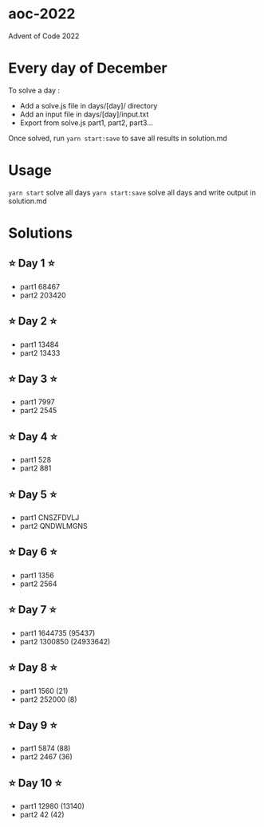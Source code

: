 # aoc-2022

Advent of Code 2022

# Every day of December

To solve a day :

- Add a solve.js file in days/[day]/ directory
- Add an input file in days/[day]/input.txt
- Export from solve.js part1, part2, part3...

Once solved, run `yarn start:save` to save all results in solution.md

# Usage

`yarn start` solve all days
`yarn start:save` solve all days and write output in solution.md

# Solutions

## ⭐️ Day 1 ⭐️
- part1 68467 
- part2 203420 

## ⭐️ Day 2 ⭐️
- part1 13484 
- part2 13433 

## ⭐️ Day 3 ⭐️
- part1 7997 
- part2 2545 

## ⭐️ Day 4 ⭐️
- part1 528 
- part2 881 

## ⭐️ Day 5 ⭐️
- part1 CNSZFDVLJ 
- part2 QNDWLMGNS 

## ⭐️ Day 6 ⭐️
- part1 1356 
- part2 2564 

## ⭐️ Day 7 ⭐️
- part1 1644735 (95437)
- part2 1300850 (24933642)

## ⭐️ Day 8 ⭐️
- part1 1560 (21)
- part2 252000 (8)

## ⭐️ Day 9 ⭐️
- part1 5874 (88)
- part2 2467 (36)

## ⭐️ Day 10 ⭐️
- part1 12980 (13140)
- part2 42 (42)

